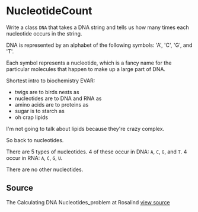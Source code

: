 # NucleotideCount

Write a class `DNA` that takes a DNA string and tells us how many times each nucleotide occurs in the string.

DNA is represented by an alphabet of the following symbols: 'A', 'C', 'G', and 'T'.

Each symbol represents a nucleotide, which is a fancy name for the particular molecules that happen to make up a large part of DNA.

Shortest intro to biochemistry EVAR:

* twigs are to birds nests as
* nucleotides are to DNA and RNA as
* amino acids are to proteins as
* sugar is to starch as
* oh crap lipids

I'm not going to talk about lipids because they're crazy complex.

So back to nucleotides.

There are 5 types of nucleotides. 4 of these occur in DNA: `A`, `C`, `G`, and `T`. 4 occur in RNA: `A`, `C`, `G`, `U`.

There are no other nucleotides.



## Source

The Calculating DNA Nucleotides_problem at Rosalind [view source](http://rosalind.info/problems/dna/)